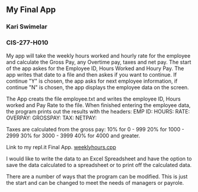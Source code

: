 ## My Final App
### Kari Swimelar
### CIS-277-H010

My app will take the weekly hours worked and hourly rate for the employee and calculate the Gross Pay, any Overtime pay, taxes and net pay.
The start of the app askes for the Employee ID, Hours Worked and Houry Pay. The app writes that date to a file and then askes if you want to continue. If continue "Y" is chosen, the app asks for next employee information, if continue "N" is chosen, the app displays the employee data on the screen.

The App creats the file employee.txt and writes the employee ID, Hours worked and Pay Rate to the file. When finished entering the employee data, the program prints out the results with the headers:
EMP ID:  HOURS: RATE: OVERPAY:  GROSSPAY: TAX:  NETPAY:  

Taxes are calculated from the gross pay: 
10% for 0 - 999 
20% for 1000 - 2999
30% for 3000 - 3999
40% for 4000 and greater.

Link to my repl.it Final App.
[weeklyhours.cpp](https://repl.it/student/submissions/2615002)


I would like to write the data to an Excel Spreadsheet and have the option to save the data calculated to a spreadsheet or to print off the calculated data. 

There are a number of ways that the program can be modified. This is just the start and can be changed to meet the needs of managers or payrole.
